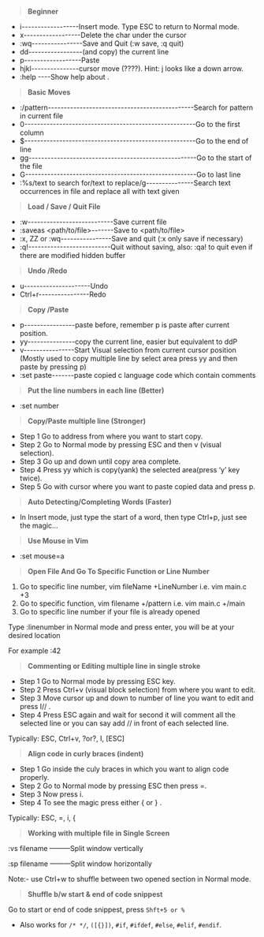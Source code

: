 
> **Beginner**

* i------------------Insert mode. Type ESC to return to Normal mode.
* x------------------Delete the char under the cursor
* :wq----------------Save and Quit (:w save, :q quit)
* dd-----------------(and copy) the current line
* p------------------Paste
* hjkl---------------cursor move (????). Hint: j looks like a down arrow.
* :help <command>----Show help about <command>.

> **Basic Moves**

* :/pattern----------------------------------------------Search for pattern in current file
* 0------------------------------------------------------Go to the first column
* $------------------------------------------------------Go to the end of line
* gg-----------------------------------------------------Go to the start of the file
* G------------------------------------------------------Go to last line
* :%s/text to search for/text to replace/g---------------Search text occurrences in file and replace all with text given

> **Load / Save / Quit File**

* :w---------------------------Save current file
* :saveas <path/to/file>-------Save to <path/to/file>
* :x, ZZ or :wq----------------Save and quit (:x only save if necessary)
* :q!--------------------------Quit without saving, also: :qa! to quit even if there are modified hidden buffer

> **Undo /Redo**

* u---------------------Undo
* Ctrl+r----------------Redo

> **Copy /Paste**

* p----------------paste before, remember p is paste after current position.
* yy---------------copy the current line, easier but equivalent to ddP
* v----------------Start Visual selection from current cursor position (Mostly used to copy multiple line by select area press yy and then paste by pressing p)
* :set paste-------paste copied c language code which contain comments

> **Put the line numbers in each line (Better)**

* :set number

> **Copy/Paste multiple line (Stronger)**

* Step 1 Go to address from where you want to start copy.
* Step 2 Go to Normal mode by pressing ESC and then v (visual selection).
* Step 3 Go up and down until copy area complete.
* Step 4 Press yy which is copy(yank) the selected area(press ‘y’ key twice).
* Step 5 Go with cursor where you want to paste copied data and press p.

> **Auto Detecting/Completing Words (Faster)**

* In Insert mode, just type the start of a word, then type Ctrl+p, just see the magic…

> **Use Mouse in Vim**

* :set mouse=a

> **Open File And Go To Specific Function or Line Number**

1. Go to specific line number, vim fileName +LineNumber i.e. vim main.c +3
2. Go to specific function, vim filename +/pattern i.e. vim main.c +/main
3. Go to specific line number if your file is already opened

Type :linenumber in Normal mode and press enter, you will be at your desired location 

For example    :42

> **Commenting or Editing multiple line in single stroke**

* Step 1 Go to Normal mode by pressing ESC key.
* Step 2 Press Ctrl+v (visual block selection) from where you want to edit.
* Step 3 Move cursor up and down to number of line you want to edit and press I// .
* Step 4 Press ESC again and wait for second it will comment all the selected line or you can say add // in front of each selected line.

Typically:  ESC, Ctrl+v, ?or?,  I<PatternToAdd>, [ESC]

> **Align code in curly braces (indent)**

* Step 1 Go inside the culy braces in which you want to align code properly.
* Step 2 Go to Normal mode by pressing ESC then press =.
* Step 3 Now press i.
* Step 4 To see the magic press either { or } .

Typically:  ESC, =, i, {

> **Working with multiple file in Single Screen**

:vs filename         ———Split window vertically

:sp filename         ———Split window horizontally

Note:- use Ctrl+w to shuffle between two opened section in Normal mode.

> **Shuffle b/w start & end of code snippest**

Go to start or end of code snippest, press `Shft+5 or %` 

* Also works for `/* */`, `([{}])`, `#if`, `#ifdef`, `#else`, `#elif`, `#endif`. 
